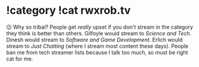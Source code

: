 # !category !cat rwxrob.tv

😉 Why so tribal? People get *really* upset if you don't stream in the category they think is better than others. Gilfoyle would stream to *Science and Tech*. Dinesh would stream to *Software and Game Development*. Erlich would stream to *Just Chatting* (where I stream most content these days). People ban me from tech streamer lists because I talk too much, so must be right cat for me.
